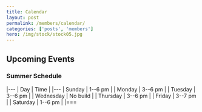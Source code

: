 ```yaml
---
title: Calendar
layout: post
permalink: /members/calendar/
categories: ['posts', 'members']
hero: /img/stock/stock05.jpg
---
```


## Upcoming Events

### Summer Schedule


|---
| Day | Time |
|---
| Sunday | 1--6 pm |
| Monday | 3--6 pm |
| Tuesday | 3--6 pm |
| Wednesday | No build |
| Thursday | 3--6 pm |
| Friday | 3--7 pm |
| Saturday | 1--6 pm |
|===
